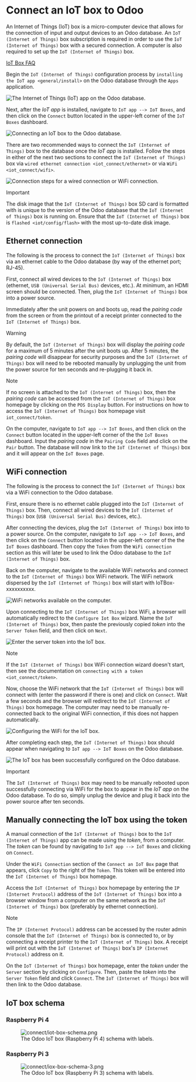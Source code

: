 # Connect an IoT box to Odoo

An Internet of Things (IoT) box is a micro-computer device that allows
for the connection of input and output devices to an Odoo database. An
`IoT (Internet of Things)` box subscription is required in order to use
the `IoT (Internet of Things)` box with a secured connection. A computer
is also required to set up the `IoT (Internet of Things)` box.

<div class="seealso">

[IoT Box FAQ](https://www.odoo.com/app/iot-faq)

</div>

Begin the `IoT (Internet of Things)` configuration process by
`installing the IoT app
<general/install>` on the Odoo database through the `Apps` application.

<img src="connect/install-iot-app.png" class="align-center"
alt="The Internet of Things (IoT) app on the Odoo database." />

Next, after the *IoT app* is installed, navigate to
`IoT app --> IoT Boxes`, and then click on the `Connect` button located
in the upper-left corner of the `IoT
Boxes` dashboard.

<img src="connect/connect-iot.png" class="align-center"
alt="Connecting an IoT box to the Odoo database." />

There are two recommended ways to connect the `IoT (Internet of Things)`
box to the database once the *IoT app* is installed. Follow the steps in
either of the next two sections to connect the
`IoT (Internet of Things)` box via
`wired ethernet connection <iot_connect/ethernet>` or via
`WiFi <iot_connect/wifi>`.

<img src="connect/connect-iot-box.png" class="align-center"
alt="Connection steps for a wired connection or WiFi connection." />

> [!IMPORTANT]
> The disk image that the `IoT (Internet of Things)` box SD card is
> formatted with is unique to the version of the Odoo database that the
> `IoT (Internet of Things)` box is running on. Ensure that the
> `IoT (Internet of Things)` box is `flashed <iot/config/flash>` with
> the most up-to-date disk image.

## Ethernet connection

The following is the process to connect the `IoT (Internet of Things)`
box via an ethernet cable to the Odoo database (by way of the ethernet
port; RJ-45).

First, connect all wired devices to the `IoT (Internet of Things)` box
(ethernet, `USB
(Universal Serial Bus)` devices, etc.). At minimum, an HDMI screen
should be connected. Then, plug the `IoT (Internet of Things)` box into
a power source.

Immediately after the unit powers on and boots up, read the *pairing
code* from the screen or from the printout of a receipt printer
connected to the `IoT (Internet of Things)` box.

> [!WARNING]
> By default, the `IoT (Internet of Things)` box will display the
> *pairing code* for a maximum of 5 minutes after the unit boots up.
> After 5 minutes, the *pairing code* will disappear for security
> purposes and the `IoT (Internet of Things)` box will need to be
> rebooted manually by unplugging the unit from the power source for ten
> seconds and re-plugging it back in.

> [!NOTE]
> If no screen is attached to the `IoT (Internet of Things)` box, then
> the *pairing code* can be accessed from the `IoT (Internet of Things)`
> box homepage by clicking on the `POS Display` button. For instructions
> on how to access the `IoT (Internet of
> Things)` box homepage visit `iot_connect/token`.

On the computer, navigate to `IoT app --> IoT Boxes`, and then click on
the `Connect` button located in the upper-left corner of the the
`IoT Boxes` dashboard. Input the *pairing code* in the `Pairing Code`
field and click on the `Pair` button. The database will now link to the
`IoT (Internet of Things)` box and it will appear on the `IoT Boxes`
page.

## WiFi connection

The following is the process to connect the `IoT (Internet of Things)`
box via a WiFi connection to the Odoo database.

First, ensure there is no ethernet cable plugged into the
`IoT (Internet of Things)` box. Then, connect all wired devices to the
`IoT (Internet of Things)` box (`USB (Universal
Serial Bus)` devices, etc.).

After connecting the devices, plug the `IoT (Internet of Things)` box
into to a power source. On the computer, navigate to
`IoT app --> IoT Boxes`, and then click on the `Connect` button located
in the upper-left corner of the the `IoT Boxes` dashboard. Then copy the
`Token` from the `WiFi connection` section as this will later be used to
link the Odoo database to the `IoT (Internet of Things)` box.

Back on the computer, navigate to the available WiFi networks and
connect to the `IoT
(Internet of Things)` box WiFi network. The WiFi network dispersed by
the `IoT (Internet of
Things)` box will start with
<span class="title-ref">IoTBox-xxxxxxxxxx</span>.

<img src="connect/connect-iot-wifi.png" class="align-center"
alt="WiFi networks available on the computer." />

Upon connecting to the `IoT (Internet of Things)` box WiFi, a browser
will automatically redirect to the `Configure Iot Box` wizard. Name the
`IoT (Internet of Things)` box, then paste the previously copied *token*
into the `Server Token` field, and then click on `Next`.

<img src="connect/server-token.png" class="align-center"
alt="Enter the server token into the IoT box." />

> [!NOTE]
> If the `IoT (Internet of Things)` box WiFi connection wizard doesn't
> start, then see the documentation on
> `connecting with a token <iot_connect/token>`.

Now, choose the WiFi network that the `IoT (Internet of Things)` box
will connect with (enter the password if there is one) and click on
`Connect`. Wait a few seconds and the browser will redirect to the
`IoT (Internet of Things)` box homepage. The computer may need to be
manually re-connected back to the original WiFi connection, if this does
not happen automatically.

<img src="connect/configure-wifi-network-iot.png" class="align-center"
alt="Configuring the WiFi for the IoT box." />

After completing each step, the `IoT (Internet of Things)` box should
appear when navigating to `IoT app --> IoT Boxes` on the Odoo database.

<img src="connect/iot-box-connected.png" class="align-center"
alt="The IoT box has been successfully configured on the Odoo database." />

> [!IMPORTANT]
> The `IoT (Internet of Things)` box may need to be manually rebooted
> upon successfully connecting via WiFi for the box to appear in the
> *IoT app* on the Odoo database. To do so, simply unplug the device and
> plug it back into the power source after ten seconds.

## Manually connecting the IoT box using the token

A manual connection of the `IoT (Internet of Things)` box to the
`IoT (Internet of
Things)` app can be made using the *token*, from a computer. The *token*
can be found by navigating to `IoT app --> IoT Boxes` and clicking on
`Connect`.

Under the `WiFi Connection` section of the `Connect an IoT Box` page
that appears, click `Copy` to the right of the `Token`. This token will
be entered into the `IoT (Internet of Things)` box homepage.

Access the `IoT (Internet of Things)` box homepage by entering the
`IP (Internet
Protocol)` address of the `IoT (Internet of Things)` box into a browser
window from a computer on the same network as the
`IoT (Internet of Things)` box (preferably by ethernet connection).

> [!NOTE]
> The `IP (Internet Protocol)` address can be accessed by the router
> admin console that the `IoT (Internet of Things)` box is connected to,
> or by connecting a receipt printer to the `IoT (Internet of Things)`
> box. A receipt will print out with the `IoT (Internet of
> Things)` box's `IP (Internet Protocol)` address on it.

On the `IoT (Internet of Things)` box homepage, enter the *token* under
the `Server` section by clicking on `Configure`. Then, paste the *token*
into the `Server
Token` field and click `Connect`. The `IoT (Internet of Things)` box
will then link to the Odoo database.

## IoT box schema

### Raspberry Pi 4

<figure>
<img src="connect/iot-box-schema.png"
alt="connect/iot-box-schema.png" />
<figcaption>The Odoo IoT box (Raspberry Pi 4) schema with
labels.</figcaption>
</figure>

### Raspberry Pi 3

<figure>
<img src="connect/iox-box-schema-3.png"
alt="connect/iox-box-schema-3.png" />
<figcaption>The Odoo IoT box (Raspberry Pi 3) schema with
labels.</figcaption>
</figure>
